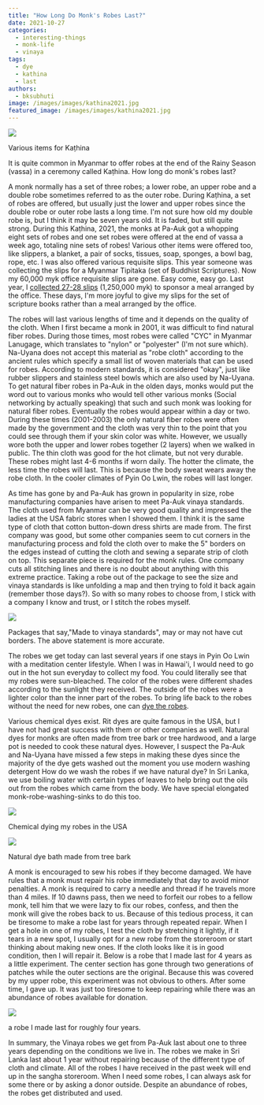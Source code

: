 ```yaml
---
title: "How Long Do Monk's Robes Last?"
date: 2021-10-27
categories: 
  - interesting-things
  - monk-life
  - vinaya
tags: 
  - dye
  - kathina
  - last
authors: 
  - bksubhuti
image: /images/images/kathina2021.jpg
featured_image: /images/images/kathina2021.jpg
---
```


![](/images/kathina-2021-1.jpg)

Various items for Kaṭhina

It is quite common in Myanmar to offer robes at the end of the Rainy Season (vassa) in a ceremony called Kaṭhina. How long do monk's robes last?

A monk normally has a set of three robes; a lower robe, an upper robe and a double robe sometimes referred to as the outer robe. During Kaṭhina, a set of robes are offered, but usually just the lower and upper robes since the double robe or outer robe lasts a long time. I'm not sure how old my double robe is, but I think it may be seven years old. It is faded, but still quite strong. During this Kaṭhina, 2021, the monks at Pa-Auk got a whopping eight sets of robes and one set robes were offered at the end of vassa a week ago, totaling nine sets of robes! Various other items were offered too, like slippers, a blanket, a pair of socks, tissues, soap, sponges, a bowl bag, rope, etc. I was also offered various requisite slips. This year someone was collecting the slips for a Myanmar Tipitaka (set of Buddhist Scriptures). Now my 60,000 myk office requisite slips are gone. Easy come, easy go. Last year, I [collected 27-28 slips](https://americanmonk.org/thanks-and-giving/) (1,250,000 myk) to sponsor a meal arranged by the office. These days, I'm more joyful to give my slips for the set of scripture books rather than a meal arranged by the office.

The robes will last various lengths of time and it depends on the quality of the cloth. When I first became a monk in 2001, it was difficult to find natural fiber robes. During those times, most robes were called "CYC" in Myanmar Lanugage, which translates to "nylon" or "polyester" (I'm not sure which). Na-Uyana does not accept this material as "robe cloth" according to the ancient rules which specify a small list of woven materials that can be used for robes. According to modern standards, it is considered "okay", just like rubber slippers and stainless steel bowls which are also used by Na-Uyana. To get natural fiber robes in Pa-Auk in the olden days, monks would put the word out to various monks who would tell other various monks (Social networking by actually speaking) that such and such monk was looking for natural fiber robes. Eventually the robes would appear within a day or two. During these times (2001-2003) the only natural fiber robes were often made by the government and the cloth was very thin to the point that you could see through them if your skin color was white. However, we usually wore both the upper and lower robes together (2 layers) when we walked in public. The thin cloth was good for the hot climate, but not very durable. These robes might last 4-6 months if worn daily. The hotter the climate, the less time the robes will last. This is because the body sweat wears away the robe cloth. In the cooler climates of Pyin Oo Lwin, the robes will last longer.

As time has gone by and Pa-Auk has grown in popularity in size, robe manufacturing companies have arisen to meet Pa-Auk vinaya standards. The cloth used from Myanmar can be very good quality and impressed the ladies at the USA fabric stores when I showed them. I think it is the same type of cloth that cotton button-down dress shirts are made from. The first company was good, but some other companies seem to cut corners in the manufacturing process and fold the cloth over to make the 5" borders on the edges instead of cutting the cloth and sewing a separate strip of cloth on top. This separate piece is required for the monk rules. One company cuts all stitching lines and there is no doubt about anything with this extreme practice. Taking a robe out of the package to see the size and vinaya standards is like unfolding a map and then trying to fold it back again (remember those days?). So with so many robes to choose from, I stick with a company I know and trust, or I stitch the robes myself.

![](/images/all_cut_stitch.jpg)

Packages that say,"Made to vinaya standards", may or may not have cut borders. The above statement is more accurate.

The robes we get today can last several years if one stays in Pyin Oo Lwin with a meditation center lifestyle. When I was in Hawai'i, I would need to go out in the hot sun everyday to collect my food. You could literally see that my robes were sun-bleached. The color of the robes were different shades according to the sunlight they received. The outside of the robes were a lighter color than the inner part of the robes. To bring life back to the robes without the need for new robes, one can [dye the robes](https://americanmonk.org/monk-life-and-natural-dyeing/).

Various chemical dyes exist. Rit dyes are quite famous in the USA, but I have not had great success with them or other companies as well. Natural dyes for monks are often made from tree bark or tree hardwood, and a large pot is needed to cook these natural dyes. However, I suspect the Pa-Auk and Na-Uyana have missed a few steps in making these dyes since the majority of the dye gets washed out the moment you use modern washing detergent How do we wash the robes if we have natural dye? In Sri Lanka, we use boiling water with certain types of leaves to help bring out the oils out from the robes which came from the body. We have special elongated monk-robe-washing-sinks to do this too.

![](/images/modern-dye-chicago-1024x768.jpeg)

Chemical dying my robes in the USA

![](/images/cookingdye1.jpg)

Natural dye bath made from tree bark

A monk is encouraged to sew his robes if they become damaged. We have rules that a monk must repair his robe immediately that day to avoid minor penalties. A monk is required to carry a needle and thread if he travels more than 4 miles. If 10 dawns pass, then we need to forfeit our robes to a fellow monk, tell him that we were lazy to fix our robes, confess, and then the monk will give the robes back to us. Because of this tedious process, it can be tiresome to make a robe last for years through repeated repair. When I get a hole in one of my robes, I test the cloth by stretching it lightly, if it tears in a new spot, I usually opt for a new robe from the storeroom or start thinking about making new ones. If the cloth looks like it is in good condition, then I will repair it. Below is a robe that I made last for 4 years as a little experiment. The center section has gone through two generations of patches while the outer sections are the original. Because this was covered by my upper robe, this experiment was not obvious to others. After some time, I gave up. It was just too tiresome to keep repairing while there was an abundance of robes available for donation.

![](/images/robe-patch-1024x576.jpg)

a robe I made last for roughly four years.

In summary, the Vinaya robes we get from Pa-Auk last about one to three years depending on the conditions we live in. The robes we make in Sri Lanka last about 1 year without repairing because of the different type of cloth and climate. All of the robes I have received in the past week will end up in the sangha storeroom. When I need some robes, I can always ask for some there or by asking a donor outside. Despite an abundance of robes, the robes get distributed and used.